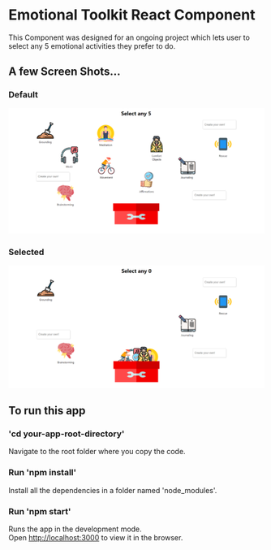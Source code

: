 # Emotional Toolkit React Component

This Component was designed for an ongoing project which lets user to select any 5 emotional activities they prefer to do.

## A few Screen Shots...

### Default

<div align="center">
    <img src="./screenshots/default.png" width="800px" />
</div>

### Selected

<div align="center">
    <img src="./screenshots/selected.png" width="800px" />
</div>

## To run this app

### 'cd your-app-root-directory'

Navigate to the root folder where you copy the code.

### Run 'npm install'

Install all the dependencies in a folder named 'node_modules'.

### Run 'npm start'

Runs the app in the development mode.\
Open [http://localhost:3000](http://localhost:3000) to view it in the browser.
